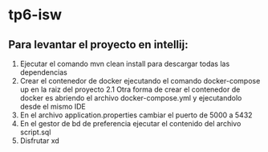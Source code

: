 # tp6-isw

## Para levantar el proyecto en intellij:
  1. Ejecutar el comando mvn clean install para descargar todas las dependencias
  2. Crear el contenedor de docker ejecutando el comando docker-compose up en la raiz del proyecto
     2.1 Otra forma de crear el contenedor de docker es abriendo el archivo docker-compose.yml y ejecutandolo desde el mismo IDE
  3. En el archivo application.properties cambiar el puerto de 5000 a 5432
  4. En el gestor de bd de preferencia ejecutar el contenido del archivo script.sql
  5. Disfrutar xd
